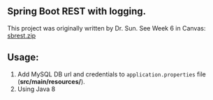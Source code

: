 Spring Boot REST with logging.
---

This project was originally written by Dr. Sun. See Week 6 in Canvas: [sbrest.zip](https://calstatela.instructure.com/courses/64756/modules/items/3545073)


## Usage:
1. Add MySQL DB url and credentials to `application.properties` file (__src/main/resources/__).
2. Using Java 8